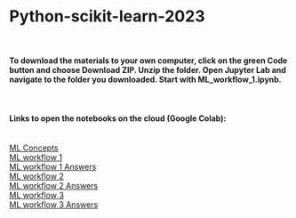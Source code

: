 # Python-scikit-learn-2023
#### <br><br>To download the materials to your own computer, click on the green Code button and choose Download ZIP. Unzip the folder. Open Jupyter Lab and navigate to the folder you downloaded. Start with ML_workflow_1.ipynb.
#### <br><br>Links to open the notebooks on the cloud (Google Colab):
<br>[ML Concepts](https://colab.research.google.com/github/nuitrcs/Python-scikit-learn-2023/blob/main/ML_concepts.ipynb)
<br>[ML workflow 1](https://colab.research.google.com/github/nuitrcs/Python-scikit-learn-2023/blob/main/ML_workflow_1.ipynb)
<br>[ML workflow 1 Answers](https://colab.research.google.com/github/nuitrcs/Python-scikit-learn-2023/blob/main/ML_workflow_1_answers.ipynb)
<br>[ML workflow 2](https://colab.research.google.com/github/nuitrcs/Python-scikit-learn-2023/blob/main/ML_workflow_2.ipynb)
<br>[ML workflow 2 Answers](https://colab.research.google.com/github/nuitrcs/Python-scikit-learn-2023/blob/main/ML_workflow_2_answers.ipynb)
<br>[ML workflow 3](https://colab.research.google.com/github/nuitrcs/Python-scikit-learn-2023/blob/main/ML_workflow_3.ipynb)
<br>[ML workflow 3 Answers](https://colab.research.google.com/github/nuitrcs/Python-scikit-learn-2023/blob/main/ML_workflow_3_answers.ipynb)
